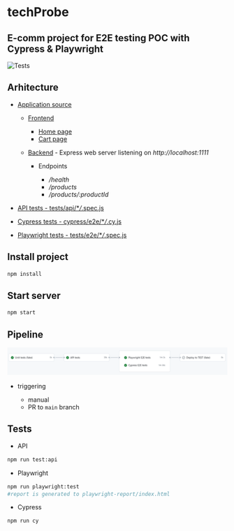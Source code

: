 # techProbe

## E-comm project for E2E testing POC with Cypress & Playwright

![Tests](https://github.com/CodrutaA/techProbe/actions/workflows/test.yml/badge.svg)

## Arhitecture

- [Application source](./src)

  - [Frontend](./src/ui)

    - [Home page](./src/ui/index.html)
    - [Cart page](./src/ui/cart.html)

  - [Backend](./src/app.js) - Express web server listening on _http://localhost:1111_

    - Endpoints

      - _/health_
      - _/products_
      - _/products/:productId_

- [API tests - tests/api/\*_/_.spec.js](./tests/api/)
- [Cypress tests - cypress/e2e/\*_/_.cy.js](./cypress/e2e/)

- [Playwright tests - tests/e2e/\*_/_.spec.js](./tests/e2e/)

## Install project

```bash
npm install
```

## Start server

```bash
npm start
```

## Pipeline

![pipeline_flow](./pipeline.png)

- triggering

  - manual
  - PR to `main` branch

## Tests

- API

```bash
npm run test:api
```

- Playwright

```bash
npm run playwright:test
#report is generated to playwright-report/index.html
```

- Cypress

```bash
npm run cy
```
